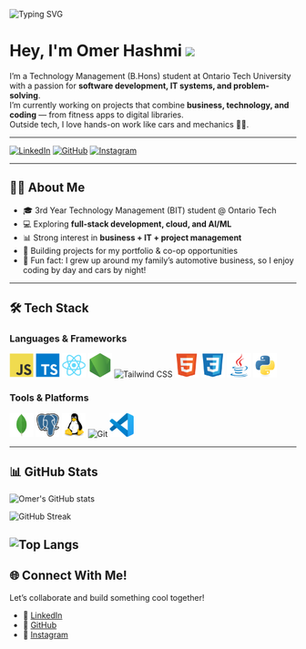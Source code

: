 <!-- Typing Animation -->
<img
    src="https://readme-typing-svg.demolab.com?font=Fira+Code&weight=700&size=28&duration=2000&pause=900&color=%23D7FA00&center=true&vCenter=true&width=600&height=45&lines=Technology+Management+Student;Full-Stack+Developer;AI%2FML+Learner;Always+Building+%26+Improving"
    alt="Typing SVG"
/>

# Hey, I'm Omer Hashmi <img src="https://raw.githubusercontent.com/iampavangandhi/iampavangandhi/master/gifs/Hi.gif" width="34px">

I’m a Technology Management (B.Hons) student at Ontario Tech University with a passion for **software development, IT systems, and problem-solving**.  
I’m currently working on projects that combine **business, technology, and coding** — from fitness apps to digital libraries.  
Outside tech, I love hands-on work like cars and mechanics 🚗🔧.  

---

[![LinkedIn](https://img.shields.io/badge/linkedin-blue?style=for-the-badge&logo=linkedin&logoColor=white)](https://www.linkedin.com/in/omer-hashmi-378fvv27/)
[![GitHub](https://img.shields.io/badge/GitHub-181717?style=for-the-badge&logo=github&logoColor=white)](https://github.com/omerhhh)
[![Instagram](https://img.shields.io/badge/Instagram-E4405F?style=for-the-badge&logo=instagram&logoColor=white)](https://instagram.com/omerhashmi_)

---

## 🙋‍♂️ About Me

- 🎓 3rd Year Technology Management (BIT) student @ Ontario Tech  
- 💻 Exploring **full-stack development, cloud, and AI/ML**  
- 📊 Strong interest in **business + IT + project management**  
- 🚀 Building projects for my portfolio & co-op opportunities  
- 🔧 Fun fact: I grew up around my family’s automotive business, so I enjoy coding by day and cars by night!  

---

## 🛠 Tech Stack

### Languages & Frameworks
<p>
  <img src="https://raw.githubusercontent.com/devicons/devicon/master/icons/javascript/javascript-original.svg" alt="JavaScript" height="42" />
  <img src="https://raw.githubusercontent.com/devicons/devicon/master/icons/typescript/typescript-original.svg" alt="TypeScript" height="42" />
  <img src="https://raw.githubusercontent.com/devicons/devicon/master/icons/react/react-original.svg" alt="React" height="42" />
  <img src="https://raw.githubusercontent.com/devicons/devicon/master/icons/nodejs/nodejs-original.svg" alt="Node.js" height="42" />
  <img src="https://www.vectorlogo.zone/logos/tailwindcss/tailwindcss-icon.svg" alt="Tailwind CSS" height="42" />
  <img src="https://raw.githubusercontent.com/devicons/devicon/master/icons/html5/html5-original.svg" alt="HTML5" height="42" />
  <img src="https://raw.githubusercontent.com/devicons/devicon/master/icons/css3/css3-original.svg" alt="CSS3" height="42" />
  <img src="https://raw.githubusercontent.com/devicons/devicon/master/icons/java/java-original.svg" alt="Java" height="42" />
  <img src="https://raw.githubusercontent.com/devicons/devicon/master/icons/python/python-original.svg" alt="Python" height="42" />
</p>

### Tools & Platforms
<p>
  <img src="https://raw.githubusercontent.com/devicons/devicon/master/icons/mongodb/mongodb-original.svg" alt="MongoDB" height="42" />
  <img src="https://raw.githubusercontent.com/devicons/devicon/master/icons/postgresql/postgresql-original.svg" alt="PostgreSQL" height="42" />
  <img src="https://raw.githubusercontent.com/devicons/devicon/master/icons/linux/linux-original.svg" alt="Linux" height="42" />
  <img src="https://www.vectorlogo.zone/logos/git-scm/git-scm-icon.svg" alt="Git" height="42" />
  <img src="https://raw.githubusercontent.com/devicons/devicon/master/icons/vscode/vscode-original.svg" alt="VS Code" height="42" />
</p>

---

## 📊 GitHub Stats

![Omer's GitHub stats](https://github-readme-stats.vercel.app/api?username=omerhhh&show_icons=true&theme=tokyonight)

![GitHub Streak](https://github-readme-streak-stats.herokuapp.com/?user=omerhhh&theme=tokyonight)

![Top Langs](https://github-readme-stats.vercel.app/api/top-langs/?username=omerhhh&layout=compact&theme=tokyonight)
---

## 🌐 Connect With Me!
Let’s collaborate and build something cool together!  

- 🔗 [LinkedIn](https://www.linkedin.com/in/omer-hashmi-378fvv27/)  
- 🐙 [GitHub](https://github.com/omerhhh)  
- 📸 [Instagram](https://instagram.com/omerhashmi_)  
